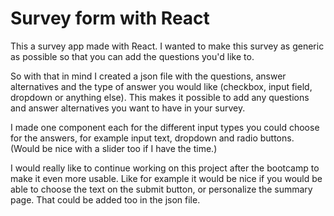 # Survey form with React

This a survey app made with React. I wanted to make this survey as generic as possible so that you can add the questions you'd like to.

So with that in mind I created a json file with the questions, answer alternatives and the type of answer you would like (checkbox, input field, dropdown or anything else). This makes it possible to add any questions and answer alternatives you want to have in your survey.

I made one component each for the different input types you could choose for the answers, for example input text, dropdown and radio buttons. (Would be nice with a slider too if I have the time.)

I would really like to continue working on this project after the bootcamp to make it even more usable. Like for example it would be nice if you would be able to choose the text on the submit button, or personalize the summary page. That could be added too in the json file.



